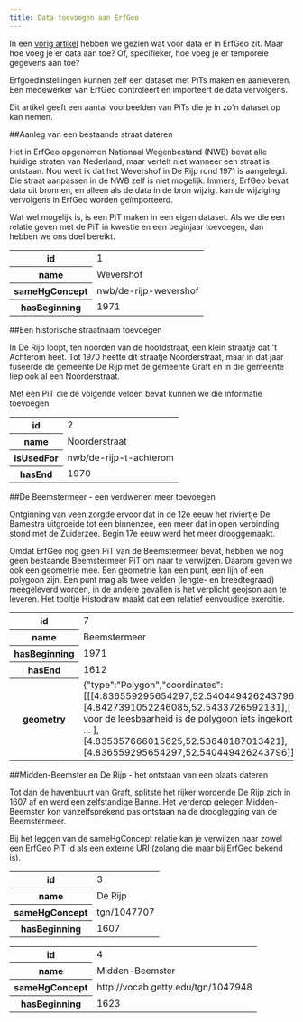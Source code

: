 ```yaml
---
title: Data toevoegen aan ErfGeo
---
```


In een <a href="">vorig artikel</a> hebben we gezien wat voor data er in ErfGeo zit. Maar hoe voeg je er data aan toe? Of, specifieker, hoe voeg je er temporele gegevens aan toe?

Erfgoedinstellingen kunnen zelf een dataset met PiTs maken en aanleveren. Een medewerker van ErfGeo controleert en importeert de data vervolgens.

Dit artikel geeft een aantal voorbeelden van PiTs die je in zo'n dataset op kan nemen.




##Aanleg van een bestaande straat dateren

Het in ErfGeo opgenomen Nationaal Wegenbestand (NWB) bevat alle huidige straten van Nederland, maar vertelt niet wanneer een straat is ontstaan. Nou weet ik dat het Wevershof in De Rijp rond 1971 is aangelegd. Die straat aanpassen in de NWB zelf is niet mogelijk. Immers, ErfGeo bevat data uit bronnen, en alleen als de data in de bron wijzigt kan de wijziging vervolgens in ErfGeo worden geïmporteerd. 

Wat wel mogelijk is, is een PiT maken in een eigen dataset. Als we die een relatie geven met de PiT in kwestie en een beginjaar toevoegen, dan hebben we ons doel bereikt.

<table>
	<tr>
		<th>id</th>
		<td>1</td>
	</tr>
	<tr>
		<th>name</th>
		<td>Wevershof</td>
	</tr>
	<tr>
		<th>sameHgConcept</th>
		<td>nwb/de-rijp-wevershof</td>
	</tr>
	<tr>
		<th>hasBeginning</th>
		<td>1971</td>
	</tr>
</table>





##Een historische straatnaam toevoegen

In De Rijp loopt, ten noorden van de hoofdstraat, een klein straatje dat 't Achterom heet. Tot 1970 heette dit straatje Noorderstraat, maar in dat jaar fuseerde de gemeente De Rijp met de gemeente Graft en in die gemeente liep ook al een Noorderstraat.

Met een PiT die de volgende velden bevat kunnen we die informatie toevoegen:

<table>
	<tr>
		<th>id</th>
		<td>2</td>
	</tr>
	<tr>
		<th>name</th>
		<td>Noorderstraat</td>
	</tr>
	<tr>
		<th>isUsedFor</th>
		<td>nwb/de-rijp-t-achterom</td>
	</tr>
	<tr>
		<th>hasEnd</th>
		<td>1970</td>
	</tr>
</table>




##De Beemstermeer - een verdwenen meer toevoegen

Ontginning van veen zorgde ervoor dat in de 12e eeuw het riviertje De Bamestra uitgroeide tot een binnenzee, een meer dat in open verbinding stond met de Zuiderzee. Begin 17e eeuw werd het meer drooggemaakt.

Omdat ErfGeo nog geen PiT van de Beemstermeer bevat, hebben we nog geen bestaande Beemstermeer PiT om naar te verwijzen. Daarom geven we ook een geometrie mee. Een geometrie kan een punt, een lijn of een polygoon zijn. Een punt mag als twee velden (lengte- en breedtegraad) meegeleverd worden, in de andere gevallen is het verplicht geojson aan te leveren. Het tooltje Histodraw maakt dat een relatief eenvoudige exercitie.

<table>
	<tr>
		<th>id</th>
		<td>7</td>
	</tr>
	<tr>
		<th>name</th>
		<td>Beemstermeer</td>
	</tr>
	<tr>
		<th>hasBeginning</th>
		<td>1971</td>
	</tr>
	<tr>
		<th>hasEnd</th>
		<td>1612</td>
	</tr>
	<tr>
		<th>geometry</th>
		<td>{"type":"Polygon","coordinates":[[[4.836559295654297,52.540449426243796],[4.8427391052246085,52.5433726592131],[ ... voor de leesbaarheid is de polygoon iets ingekort! ... ],[4.835357666015625,52.53648187013421],[4.836559295654297,52.540449426243796]]]}</td>
	</tr>
</table>



##Midden-Beemster en De Rijp - het ontstaan van een plaats dateren

Tot dan de havenbuurt van Graft, splitste het rijker wordende De Rijp zich in 1607 af en werd een zelfstandige Banne. Het verderop gelegen Midden-Beemster kon vanzelfsprekend pas ontstaan na de drooglegging van de Beemstermeer.

Bij het leggen van de sameHgConcept relatie kan je verwijzen naar zowel een ErfGeo PiT id als een externe URI (zolang die maar bij ErfGeo bekend is).

<table>
	<tr>
		<th>id</th>
		<td>3</td>
	</tr>
	<tr>
		<th>name</th>
		<td>De Rijp</td>
	</tr>
	<tr>
		<th>sameHgConcept</th>
		<td>tgn/1047707</td>
	</tr>
	<tr>
		<th>hasBeginning</th>
		<td>1607</td>
	</tr>
</table>



<table>
	<tr>
		<th>id</th>
		<td>4</td>
	</tr>
	<tr>
		<th>name</th>
		<td>Midden-Beemster</td>
	</tr>
	<tr>
		<th>sameHgConcept</th>
		<td>http://vocab.getty.edu/tgn/1047948</td>
	</tr>
	<tr>
		<th>hasBeginning</th>
		<td>1623</td>
	</tr>
</table>

## 
